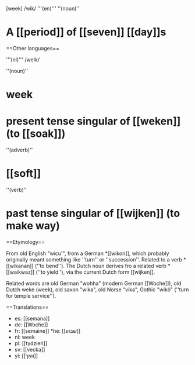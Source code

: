 [week] /wik/ '''(en)''' ''(noun)''

# A [[period]] of [[seven]] [[day]]s

==Other languages==

'''(nl)''' /weIk/

''(noun)''

# week
# present tense singular of [[weken]] (to [[soak]])

''(adverb)''

# [[soft]]

''(verb)''

# past tense singular of [[wijken]] (to make way)
==Etymology==

From old English "wicu'", from a German *[[wikon]], which probably originally meant something like ''turn'' or ''succession''. Related to a verb *[[wikanan]] (''to bend''). The Dutch noun derives fro a related verb *[[waikwaz]] (''to yield''), via the current Dutch form [[wijken]].

Related words are old German "wohha" (modern German [[Woche]]), old Dutch weke (week), old saxon "wika", old Norse "vika", Gothic "wik&ocirc;" (''turn for temple service'').

==Translations==

* es: [[semana]]
* de: [[Woche]]
* fr: [[semaine]]
*he: [[שבוע]]
* nl: week
* pl: [[tydzień]]
* sv: [[vecka]]
* yi: [[וואָך]]